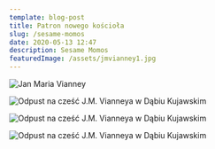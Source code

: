 ```yaml
---
template: blog-post
title: Patron nowego kościoła
slug: /sesame-momos
date: 2020-05-13 12:47
description: Sesame Momos
featuredImage: /assets/jmvianney1.jpg
---
```

![Jan Maria Vianney](/assets/jmvianney.jpg)

![Odpust na cześć J.M. Vianneya w Dąbiu Kujawskim](/assets/odpust1.jpg)

![Odpust na cześć J.M. Vianneya w Dąbiu Kujawskim](/assets/odpust.jpg)

![Odpust na cześć J.M. Vianneya w Dąbiu Kujawskim](/assets/odpust3.jpg)


